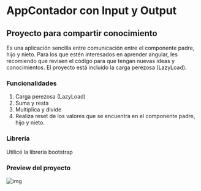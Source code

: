 # AppContador con Input y Output

## Proyecto para compartir conocimiento

Es una aplicación sencilla entre comunicación entre el componente padre, hijo y nieto. Para los que estén interesados en aprender angular, les recomiendo que revisen el código para que tengan nuevas ideas y conocimientos. El proyecto está incluido la carga perezosa (LazyLoad). 

### Funcionalidades

1. Carga perezosa (LazyLoad)
2. Suma y resta
3. Multiplica y divide
4. Realiza reset de los valores que se encuentra en el componente padre, hijo y nieto.

### Librería
Utilicé la libreria bootstrap

### Preview del proyecto
![img](https://i.ibb.co/brFcGWW/contador.png)
